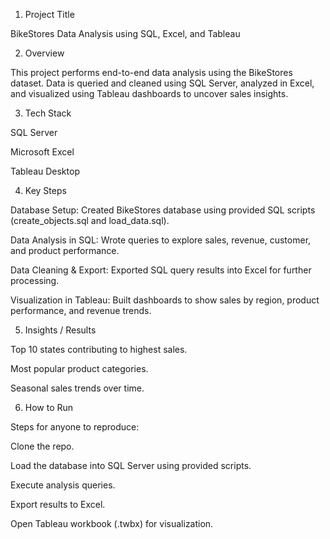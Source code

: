 1. Project Title

BikeStores Data Analysis using SQL, Excel, and Tableau

2. Overview

This project performs end-to-end data analysis using the BikeStores dataset.
Data is queried and cleaned using SQL Server, analyzed in Excel, and visualized using Tableau dashboards to uncover sales insights.

3. Tech Stack

SQL Server

Microsoft Excel

Tableau Desktop

4. Key Steps

Database Setup:
Created BikeStores database using provided SQL scripts (create_objects.sql and load_data.sql).

Data Analysis in SQL:
Wrote queries to explore sales, revenue, customer, and product performance.

Data Cleaning & Export:
Exported SQL query results into Excel for further processing.

Visualization in Tableau:
Built dashboards to show sales by region, product performance, and revenue trends.

5. Insights / Results

Top 10 states contributing to highest sales.

Most popular product categories.

Seasonal sales trends over time.

6. How to Run

Steps for anyone to reproduce:

Clone the repo.

Load the database into SQL Server using provided scripts.

Execute analysis queries.

Export results to Excel.

Open Tableau workbook (.twbx) for visualization.
